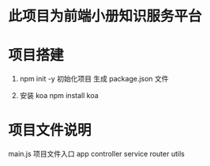 # 此项目为前端小册知识服务平台

# 项目搭建

1. npm init -y
   初始化项目
   生成 package.json 文件

2. 安装 koa
   npm install koa

# 项目文件说明

main.js 项目文件入口
app
controller
service
router
utils
